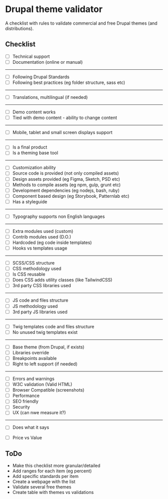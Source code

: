 # Drupal theme validator

A checklist with rules to validate commercial and free Drupal themes (and distributions).

## Checklist

 - [ ] Technical support
 - [ ] Documentation (online or manual)
 
 ---
 
 - [ ] Following Drupal Standards
 - [ ] Following best practices (eg folder structure, sass etc)
 
 ---
 
 - [ ] Translations, multilingual (if needed)
 
 ---
 
 - [ ] Demo content works
 - [ ] Tied with demo content - ability to change content
 
 ---
 
 - [ ] Mobile, tablet and small screen displays support
 
 ---
 
 - [ ] Is a final product
 - [ ] Is a theming base tool
 
 ---
 
 - [ ] Customization ability
 - [ ] Source code is provided (not only compiled assets)
 - [ ] Design assets provided (eg Figma, Sketch, PSD etc)
 - [ ] Methods to compile assets (eg npm, gulp, grunt etc)
 - [ ] Development dependencies (eg nodejs, bash, ruby)
 - [ ] Component based design (eg Storybook, Patternlab etc)
 - [ ] Has a styleguide

---

 - [ ] Typography supports non English languages

---
 
 - [ ] Extra modules used (custom)
 - [ ] Contrib modules used (D.O.)
 - [ ] Hardcoded (eg code inside templates)
 - [ ] Hooks vs templates usage
 
---

 - [ ] SCSS/CSS structure
 - [ ] CSS methodology used
 - [ ] Is CSS reusable
 - [ ] Does CSS adds utility classes (like TailwindCSS)
 - [ ] 3rd party CSS libraries used

---

 - [ ] JS code and files structure
 - [ ] JS methodology used
 - [ ] 3rd party JS libraries used

---

 - [ ] Twig templates code and files structure
 - [ ] No unused twig templates exist

---

 - [ ] Base theme (from Drupal, if exists)
 - [ ] Libraries override
 - [ ] Breakpoints available
 - [ ] Right to left support (if needed)

---
 
 - [ ] Errors and warnings
 - [ ] W3C validation (Valid HTML)
 - [ ] Browser Compatible (screenshots)
 - [ ] Performance
 - [ ] SEO friendly
 - [ ] Security
 - [ ] UX (can nwe measure it?)

---
 
 - [ ] Does what it says
 - [ ] Price vs Value


## ToDo

- Make this checklist more granular/detailed
- Add ranges for each item (eg percent)
- Add specific standards per item
- Create a webpage with the list
- Validate several free themes
- Create table with themes vs validations


